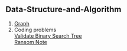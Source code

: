 ## Data-Structure-and-Algorithm
1. [Graph](https://github.com/tuantla80/Data-Structure-and-Algorithm/blob/master/Data%20structure%20and%20Algo.ipynb)  
2. Coding problems  
  [Validate Binary Search Tree](https://github.com/tuantla80/Data-Structure-and-Algorithm/blob/master/Validate%20BST.ipynb)  
  [Ransom Note](https://github.com/tuantla80/Data-Structure-and-Algorithm/blob/master/Ransom%20Note.ipynb)
  
